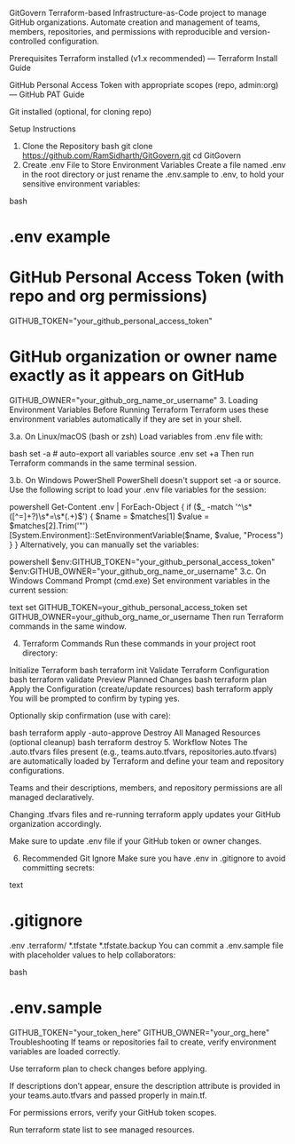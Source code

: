 GitGovern
Terraform-based Infrastructure-as-Code project to manage GitHub organizations. Automate creation and management of teams, members, repositories, and permissions with reproducible and version-controlled configuration.

Prerequisites
Terraform installed (v1.x recommended) — Terraform Install Guide

GitHub Personal Access Token with appropriate scopes (repo, admin:org) — GitHub PAT Guide

Git installed (optional, for cloning repo)

Setup Instructions
1. Clone the Repository
bash
git clone https://github.com/RamSidharth/GitGovern.git
cd GitGovern
2. Create .env File to Store Environment Variables
Create a file named .env in the root directory or just rename the .env.sample to .env, to hold your sensitive environment variables:

bash
# .env example

# GitHub Personal Access Token (with repo and org permissions)
GITHUB_TOKEN="your_github_personal_access_token"

# GitHub organization or owner name exactly as it appears on GitHub
GITHUB_OWNER="your_github_org_name_or_username"
3. Loading Environment Variables Before Running Terraform
Terraform uses these environment variables automatically if they are set in your shell.

3.a. On Linux/macOS (bash or zsh)
Load variables from .env file with:

bash
set -a          # auto-export all variables
source .env
set +a
Then run Terraform commands in the same terminal session.

3.b. On Windows PowerShell
PowerShell doesn't support set -a or source. Use the following script to load your .env file variables for the session:

powershell
Get-Content .env | ForEach-Object {
  if ($_ -match '^\s*([^=]+?)\s*=\s*(.+)$') {
    $name = $matches[1]
    $value = $matches[2].Trim('"')
    [System.Environment]::SetEnvironmentVariable($name, $value, "Process")
  }
}
Alternatively, you can manually set the variables:

powershell
$env:GITHUB_TOKEN="your_github_personal_access_token"
$env:GITHUB_OWNER="your_github_org_name_or_username"
3.c. On Windows Command Prompt (cmd.exe)
Set environment variables in the current session:

text
set GITHUB_TOKEN=your_github_personal_access_token
set GITHUB_OWNER=your_github_org_name_or_username
Then run Terraform commands in the same window.

4. Terraform Commands
Run these commands in your project root directory:

Initialize Terraform
bash
terraform init
Validate Terraform Configuration
bash
terraform validate
Preview Planned Changes
bash
terraform plan
Apply the Configuration (create/update resources)
bash
terraform apply
You will be prompted to confirm by typing yes.

Optionally skip confirmation (use with care):

bash
terraform apply -auto-approve
Destroy All Managed Resources (optional cleanup)
bash
terraform destroy
5. Workflow Notes
The .auto.tfvars files present (e.g., teams.auto.tfvars, repositories.auto.tfvars) are automatically loaded by Terraform and define your team and repository configurations.

Teams and their descriptions, members, and repository permissions are all managed declaratively.

Changing .tfvars files and re-running terraform apply updates your GitHub organization accordingly.

Make sure to update .env file if your GitHub token or owner changes.

6. Recommended Git Ignore
Make sure you have .env in .gitignore to avoid committing secrets:

text
# .gitignore
.env
.terraform/
*.tfstate
*.tfstate.backup
You can commit a .env.sample file with placeholder values to help collaborators:

bash
# .env.sample

GITHUB_TOKEN="your_token_here"
GITHUB_OWNER="your_org_here"
Troubleshooting
If teams or repositories fail to create, verify environment variables are loaded correctly.

Use terraform plan to check changes before applying.

If descriptions don’t appear, ensure the description attribute is provided in your teams.auto.tfvars and passed properly in main.tf.

For permissions errors, verify your GitHub token scopes.

Run terraform state list to see managed resources.

